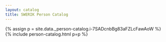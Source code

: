 ```yaml
---
layout: catalog
title: SWERIK Person Catalog
---
```

{% assign p = site.data._person-catalog.i-7SADcnbBg83aFZLcFawAoW %}
{% include person-catalog.html p=p %}

